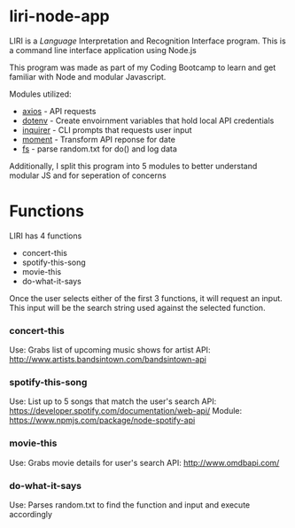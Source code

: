 # liri-node-app
LIRI is a _Language_ Interpretation and Recognition Interface program. This is a command line interface application using Node.js

This program was made as part of my Coding Bootcamp to learn and get familiar with Node and modular Javascript.

Modules utilized:
* [axios](https://www.npmjs.com/package/axios) - API requests
* [dotenv](https://www.npmjs.com/package/dotenv) - Create envoirnment variables that hold local API credentials
* [inquirer](https://www.npmjs.com/package/inquirer) - CLI prompts that requests user input
* [moment](https://www.npmjs.com/package/moment) - Transform API reponse for date
* [fs](https://nodejs.org/api/fs.html) - parse random.txt for do() and log data

Additionally, I split this program into 5 modules to better understand modular JS and for seperation of concerns

# Functions

LIRI has 4 functions
* concert-this
* spotify-this-song
* movie-this
* do-what-it-says

Once the user selects either of the first 3 functions, it will request an input. This input will be the search string used against the selected function.

### concert-this
Use: Grabs list of upcoming music shows for artist
API: http://www.artists.bandsintown.com/bandsintown-api

### spotify-this-song
Use: List up to 5 songs that match the user's search
API: https://developer.spotify.com/documentation/web-api/
Module: https://www.npmjs.com/package/node-spotify-api

### movie-this
Use: Grabs movie details for user's search
API: http://www.omdbapi.com/

### do-what-it-says
Use: Parses random.txt to find the function and input and execute accordingly